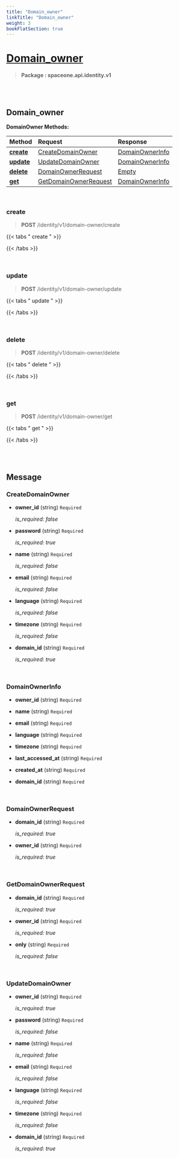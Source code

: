 ```yaml
---
title: "Domain_owner"
linkTitle: "Domain_owner"
weight: 3
bookFlatSection: true
---
```

# [Domain_owner](#Domain_owner)



>  **Package : spaceone.api.identity.v1**

<br>
<br>

## Domain_owner


**DomainOwner Methods:**


| Method | Request | Response |
| :----- | :-------- | :-------- |
| [**create**](./DomainOwner#create) | [CreateDomainOwner](DomainOwner#createdomainowner) | [DomainOwnerInfo](./DomainOwner#domainownerinfo) |
| [**update**](./DomainOwner#update) | [UpdateDomainOwner](DomainOwner#updatedomainowner) | [DomainOwnerInfo](./DomainOwner#domainownerinfo) |
| [**delete**](./DomainOwner#delete) | [DomainOwnerRequest](DomainOwner#domainownerrequest) | [Empty](./DomainOwner#empty) |
| [**get**](./DomainOwner#get) | [GetDomainOwnerRequest](DomainOwner#getdomainownerrequest) | [DomainOwnerInfo](./DomainOwner#domainownerinfo) |



    
<br>

### create

> **POST** /identity/v1/domain-owner/create
>




 {{< tabs " create " >}}




{{< /tabs >}}

    
<br>

### update

> **POST** /identity/v1/domain-owner/update
>




 {{< tabs " update " >}}




{{< /tabs >}}

    
<br>

### delete

> **POST** /identity/v1/domain-owner/delete
>




 {{< tabs " delete " >}}




{{< /tabs >}}

    
<br>

### get

> **POST** /identity/v1/domain-owner/get
>




 {{< tabs " get " >}}




{{< /tabs >}}

    


<br>
<br>

## Message



### CreateDomainOwner
* **owner_id** (string)  `Required` 

  *is_required: false*

    
* **password** (string)  `Required` 

  *is_required: true*

    
* **name** (string)  `Required` 

  *is_required: false*

    
* **email** (string)  `Required` 

  *is_required: false*

    
* **language** (string)  `Required` 

  *is_required: false*

    
* **timezone** (string)  `Required` 

  *is_required: false*

    
* **domain_id** (string)  `Required` 

  *is_required: true*

    <br>

### DomainOwnerInfo
* **owner_id** (string)  `Required` 

    
* **name** (string)  `Required` 

    
* **email** (string)  `Required` 

    
* **language** (string)  `Required` 

    
* **timezone** (string)  `Required` 

    
* **last_accessed_at** (string)  `Required` 

    
* **created_at** (string)  `Required` 

    
* **domain_id** (string)  `Required` 

    <br>

### DomainOwnerRequest
* **domain_id** (string)  `Required` 

  *is_required: true*

    
* **owner_id** (string)  `Required` 

  *is_required: true*

    <br>

### GetDomainOwnerRequest
* **domain_id** (string)  `Required` 

  *is_required: true*

    
* **owner_id** (string)  `Required` 

  *is_required: true*

    
* **only** (string)  `Required` 

  *is_required: false*

    <br>

### UpdateDomainOwner
* **owner_id** (string)  `Required` 

  *is_required: true*

    
* **password** (string)  `Required` 

  *is_required: false*

    
* **name** (string)  `Required` 

  *is_required: false*

    
* **email** (string)  `Required` 

  *is_required: false*

    
* **language** (string)  `Required` 

  *is_required: false*

    
* **timezone** (string)  `Required` 

  *is_required: false*

    
* **domain_id** (string)  `Required` 

  *is_required: true*

    <br>
